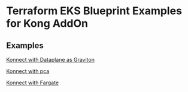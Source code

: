 # Terraform EKS Blueprint Examples for Kong AddOn 

## Examples

[Konnect with Dataplane as Graviton](./examples/konnect-dataplane-graviton)

[Konnect with pca](./examples/konnect-with-pca)

[Konnect with Fargate](./examples/konnect-fargate)
